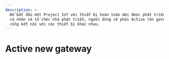 ```yaml
---
description: >-
  Để bắt đầu một Project IoT với thiết bị hoàn toàn mới được phát triển bởi các
  cá nhân và tổ chức nhà phát triển, người dùng sẽ phải Active lên gateway làm
  cổng kết nối với các thiết bị khác nhau.
---
```


# Active new gateway

